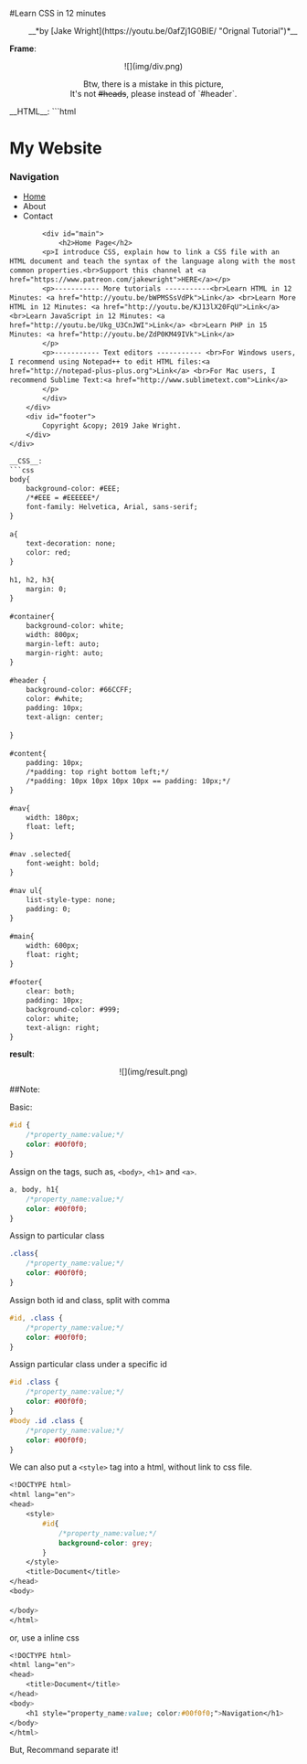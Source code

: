 #Learn CSS in 12 minutes
<p align="right"" >__*by [Jake Wright](https://youtu.be/0afZj1G0BIE/ "Orignal Tutorial")*__</p>  
   
__Frame__:  
<center>![](img/div.png)</center>  
<p align="center">Btw, there is a mistake in this picture,<br> It's not <del>#heads</del>, please instead of `#header`.</p>  
__HTML__:  
```html
<!DOCTYPE html>
<html>
<head>
<meta charset="utf-8">
<meta http-equiv="X-UA-Compatible" content="IE=edge,chrome=1">
<title>Examples</title>
<meta name="description" content="">
<meta name="keywords" content="">
<link href="sample.css" rel="stylesheet" type="text/css" />
</head>
<body>
    <div id="container">
        <div id="header">
            <h1>My Website</h1>
        </div>
        <div id="content">
            <div id="nav">
                <h3>Navigation</h3>
                <ul>
                    <li><a href="" class="selected">Home</a></li>
                    <li>About</li>
                    <li>Contact</li>
                </ul>
            </div>

            <div id="main">
                <h2>Home Page</h2>
            <p>I introduce CSS, explain how to link a CSS file with an HTML document and teach the syntax of the language along with the most common properties.<br>Support this channel at <a href="https://www.patreon.com/jakewright">HERE</a></p>
            <p>----------- More tutorials -----------<br>Learn HTML in 12 Minutes: <a href="http://youtu.be/bWPMSSsVdPk">Link</a> <br>Learn More HTML in 12 Minutes: <a href="http://youtu.be/KJ13lX20FqU">Link</a> <br>Learn JavaScript in 12 Minutes: <a href="http://youtu.be/Ukg_U3CnJWI">Link</a> <br>Learn PHP in 15 Minutes: <a href="http://youtu.be/ZdP0KM49IVk">Link</a>
            </p>
            <p>----------- Text editors ----------- <br>For Windows users, I recommend using Notepad++ to edit HTML files:<a href="http://notepad-plus-plus.org">Link</a> <br>For Mac users, I recommend Sublime Text:<a href="http://www.sublimetext.com">Link</a>
            </p>
            </div>
        </div>
        <div id="footer">
            Copyright &copy; 2019 Jake Wright.
        </div>
    </div>
</body>
</html>

```
__CSS__:  
```css
body{
    background-color: #EEE;
    /*#EEE = #EEEEEE*/
    font-family: Helvetica, Arial, sans-serif;
}

a{
    text-decoration: none;
    color: red;
}

h1, h2, h3{
    margin: 0;
}

#container{
    background-color: white;
    width: 800px;
    margin-left: auto;
    margin-right: auto;
}

#header {
    background-color: #66CCFF;
    color: #white;
    padding: 10px;
    text-align: center;

}

#content{
    padding: 10px;
    /*padding: top right bottom left;*/
    /*padding: 10px 10px 10px 10px == padding: 10px;*/
}

#nav{
    width: 180px;
    float: left;
}

#nav .selected{
    font-weight: bold;
}

#nav ul{
    list-style-type: none;
    padding: 0;
}

#main{
    width: 600px;
    float: right;
}

#footer{
    clear: both;
    padding: 10px;
    background-color: #999;
    color: white;
    text-align: right;
}

```

__result__:  
<center>![](img/result.png)</center>  

##Note:  

Basic:  
```css
#id {
    /*property_name:value;*/
    color: #00f0f0;
}
```
Assign on the tags, such as, `<body>`, `<h1>` and `<a>`.
```css
a, body, h1{
    /*property_name:value;*/
    color: #00f0f0;
}
```
Assign to particular class
```css
.class{
    /*property_name:value;*/
    color: #00f0f0;
}
```
Assign both id and class, split with comma
```css
#id, .class {
    /*property_name:value;*/
    color: #00f0f0;
}
```
Assign particular class under a specific id
```css
#id .class {
    /*property_name:value;*/
    color: #00f0f0;
}
#body .id .class {
    /*property_name:value;*/
    color: #00f0f0;
}
```

We can also put a `<style>` tag into a html, without link to css file.
```css
<!DOCTYPE html>
<html lang="en">
<head>
    <style>
        #id{
            /*property_name:value;*/
            background-color: grey;
        }
    </style>
    <title>Document</title>
</head>
<body>
    
</body>
</html>
```
or, use a inline css
```css
<!DOCTYPE html>
<html lang="en">
<head>
    <title>Document</title>
</head>
<body>
    <h1 style="property_name:value; color:#00f0f0;">Navigation</h1>
</body>
</html>
```
But, Recommand separate it!  
